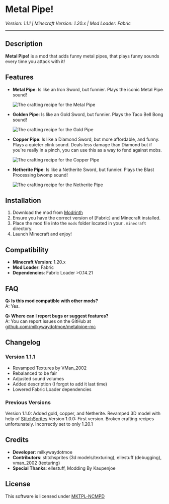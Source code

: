# **Metal Pipe!**
*Version: 1.1.1 | Minecraft Version: 1.20.x | Mod Loader: Fabric*

---

## **Description**
**Metal Pipe!** is a mod that adds funny metal pipes, that plays funny sounds every time you attack with it!

## **Features**
- **Metal Pipe**: Is like an Iron Sword, but funnier. Plays the iconic Metal Pipe sound!

  ![The crafting recipe for the Metal Pipe](https://cdn.modrinth.com/data/cached_images/afe6e8fd141e66741e220ff3fc6fc2a7d9cdb274.png)

- **Golden Pipe**: Is like an Gold Sword, but funnier. Plays the Taco Bell Bong sound!

  ![The crafting recipe for the Gold Pipe](https://cdn.modrinth.com/data/cached_images/f7d3a8550c73a5d7827ec44e56f8f58b9a33b038.png)

- **Copper Pipe**: Is like a Diamond Sword, but more affordable, and funny. Plays a quieter clink sound. Deals less damage than Diamond but if you're really in a pinch, you can use this as a way to fend against mobs.

  ![The crafting recipe for the Copper Pipe](https://cdn.modrinth.com/data/cached_images/6c0062a8deb509a961fa53affd58cc13ba364ff8.png)

- **Netherite Pipe**: Is like a Netherite Sword, but funnier. Plays the Blast Processing bwomp sound!

  ![The crafting recipe for the Netherite Pipe](https://cdn.modrinth.com/data/cached_images/79b9077f9c371fce046fd3bf017daee10ec66307.png)

## **Installation**
1. Download the mod from [Modrinth](https://modrinth.com/mod/metal-pipe!)
2. Ensure you have the correct version of [Fabric] and Minecraft installed.
3. Place the mod file into the `mods` folder located in your `.minecraft` directory.
4. Launch Minecraft and enjoy!

## **Compatibility**
- **Minecraft Version**: 1.20.x
- **Mod Loader**: Fabric
- **Dependencies**: Fabric Loader >0.14.21
## **FAQ**

**Q: Is this mod compatible with other mods?**  
A: Yes.

**Q: Where can I report bugs or suggest features?**  
A: You can report issues on the GitHub at [github.com/milkywaydotmoe/metalpipe-mc](https://github.com/milkywaydotmoe/metalpipe-mc)

## **Changelog**
### **Version 1.1.1**
- Revamped Textures by VMan_2002
- Rebalanced to be fair
- Adjusted sound volumes
- Added description (I forgot to add it last time)
- Lowered Fabric Loader dependencies
### **Previous Versions**
Version 1.1.0: Added gold, copper, and Netherite. Revamped 3D model with help of [StitchSprites](https://modrinth.com/user/StitchSprites)
Version 1.0.0: First version. Broken crafting recipes unfortunately. Incorrectly set to only 1.20.1

## **Credits**
- **Developer**: milkywaydotmoe
- **Contributors**: stitchsprites (3d models/texturing), ellestuff (debugging), vman_2002 (texturing)
- **Special Thanks**: ellestuff, Modding By Kaupenjoe

## **License**
This software is licensed under [MKTPL-NCMPD](https://milkyway.moe/license/V2/mktpl_ncmpd)
